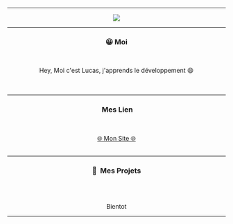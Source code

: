 -----

<p align = "center">
<img src="https://lh3.googleusercontent.com/proxy/vncf6sONCjypJRiMMlPWJAgFUTCk1j8wQ9PznXBWruKQ7-pdpWROviZ51CuugG5blaqFDLe_24NyYF-EV1KDImHyn96--Q2YM6GiXxrsMY4">
</p>

-----
### <p align="center">😀&nbsp;Moi</p>
<br>
<p align="center">
  Hey, Moi c'est Lucas, j'apprends le développement 😄
  <br>
  <br>
  <br>

-----
### <p align="center">&nbsp;Mes Lien</p>
  <br>
  <p align="center">
  <a href="https://lucasldev.ga">🌐 Mon Site 🌐</a>
  <br>
  <br>
  </p>
</p>

-----
### <p align="center">🔨 &nbsp;Mes Projets</p>
<br>
<p align="center">
  <br>
  Bientot
</p>

-----
